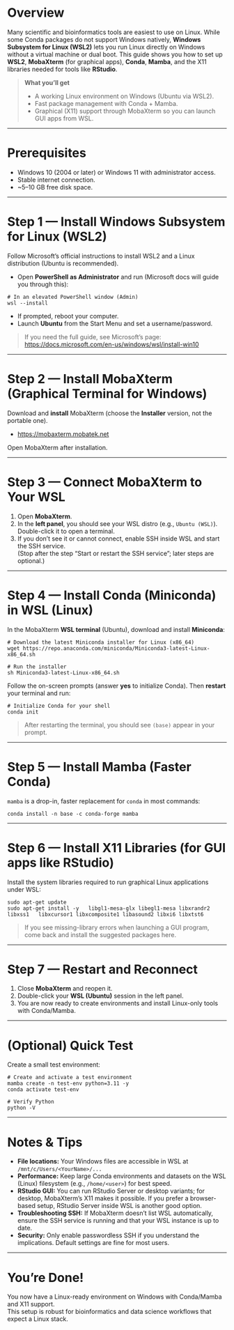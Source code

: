 # Overview

Many scientific and bioinformatics tools are easiest to use on Linux.
While some Conda packages do not support Windows natively, **Windows
Subsystem for Linux (WSL2)** lets you run Linux directly on Windows
without a virtual machine or dual boot. This guide shows you how to set
up **WSL2**, **MobaXterm** (for graphical apps), **Conda**, **Mamba**,
and the X11 libraries needed for tools like **RStudio**.

> **What you’ll get**
>
> -   A working Linux environment on Windows (Ubuntu via WSL2).
> -   Fast package management with Conda + Mamba.
> -   Graphical (X11) support through MobaXterm so you can launch GUI
>     apps from WSL.

------------------------------------------------------------------------

# Prerequisites

-   Windows 10 (2004 or later) or Windows 11 with administrator access.
-   Stable internet connection.
-   ~5–10 GB free disk space.

------------------------------------------------------------------------

# Step 1 — Install Windows Subsystem for Linux (WSL2)

Follow Microsoft’s official instructions to install WSL2 and a Linux
distribution (Ubuntu is recommended).

-   Open **PowerShell as Administrator** and run (Microsoft docs will
    guide you through this):

<!-- -->

    # In an elevated PowerShell window (Admin)
    wsl --install

-   If prompted, reboot your computer.
-   Launch **Ubuntu** from the Start Menu and set a username/password.

> If you need the full guide, see Microsoft’s page:
> <https://docs.microsoft.com/en-us/windows/wsl/install-win10>

------------------------------------------------------------------------

# Step 2 — Install MobaXterm (Graphical Terminal for Windows)

Download and **install** MobaXterm (choose the **Installer** version,
not the portable one).

-   <https://mobaxterm.mobatek.net>

Open MobaXterm after installation.

------------------------------------------------------------------------

# Step 3 — Connect MobaXterm to Your WSL

1.  Open **MobaXterm**.
2.  In the **left panel**, you should see your WSL distro (e.g.,
    `Ubuntu (WSL)`).  
    Double-click it to open a terminal.
3.  If you don’t see it or cannot connect, enable SSH inside WSL and
    start the SSH service.  
    (Stop after the step “Start or restart the SSH service”; later steps
    are optional.)

------------------------------------------------------------------------

# Step 4 — Install Conda (Miniconda) in WSL (Linux)

In the MobaXterm **WSL terminal** (Ubuntu), download and install
**Miniconda**:

    # Download the latest Miniconda installer for Linux (x86_64)
    wget https://repo.anaconda.com/miniconda/Miniconda3-latest-Linux-x86_64.sh

    # Run the installer
    sh Miniconda3-latest-Linux-x86_64.sh

Follow the on-screen prompts (answer **yes** to initialize Conda). Then
**restart** your terminal and run:

    # Initialize Conda for your shell
    conda init

> After restarting the terminal, you should see `(base)` appear in your
> prompt.

------------------------------------------------------------------------

# Step 5 — Install Mamba (Faster Conda)

`mamba` is a drop-in, faster replacement for `conda` in most commands:

    conda install -n base -c conda-forge mamba

------------------------------------------------------------------------

# Step 6 — Install X11 Libraries (for GUI apps like RStudio)

Install the system libraries required to run graphical Linux
applications under WSL:

    sudo apt-get update
    sudo apt-get install -y   libgl1-mesa-glx libegl1-mesa libxrandr2 libxss1   libxcursor1 libxcomposite1 libasound2 libxi6 libxtst6

> If you see missing-library errors when launching a GUI program, come
> back and install the suggested packages here.

------------------------------------------------------------------------

# Step 7 — Restart and Reconnect

1.  Close **MobaXterm** and reopen it.
2.  Double-click your **WSL (Ubuntu)** session in the left panel.
3.  You are now ready to create environments and install Linux-only
    tools with Conda/Mamba.

------------------------------------------------------------------------

# (Optional) Quick Test

Create a small test environment:

    # Create and activate a test environment
    mamba create -n test-env python=3.11 -y
    conda activate test-env

    # Verify Python
    python -V

------------------------------------------------------------------------

# Notes & Tips

-   **File locations:** Your Windows files are accessible in WSL at
    `/mnt/c/Users/<YourName>/...`  
-   **Performance:** Keep large Conda environments and datasets on the
    WSL (Linux) filesystem (e.g., `/home/<user>`) for best speed.
-   **RStudio GUI:** You can run RStudio Server or desktop variants; for
    desktop, MobaXterm’s X11 makes it possible. If you prefer a
    browser-based setup, RStudio Server inside WSL is another good
    option.
-   **Troubleshooting SSH:** If MobaXterm doesn’t list WSL
    automatically, ensure the SSH service is running and that your WSL
    instance is up to date.
-   **Security:** Only enable passwordless SSH if you understand the
    implications. Default settings are fine for most users.

------------------------------------------------------------------------

# You’re Done!

You now have a Linux-ready environment on Windows with Conda/Mamba and
X11 support.  
This setup is robust for bioinformatics and data science workflows that
expect a Linux stack.
